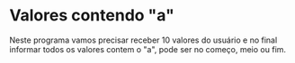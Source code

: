 # Valores contendo "a"

Neste programa vamos precisar receber 10 valores do usuário e no final informar todos os valores contem o "a", pode ser no começo, meio ou fim.

